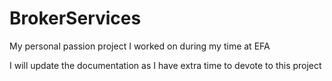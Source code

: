 # BrokerServices
My personal passion project I worked on during my time at EFA

I will update the documentation as I have extra time to devote to this project

